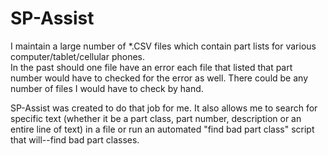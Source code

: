 # SP-Assist

I maintain a large number of *.CSV files which contain part lists for various computer/tablet/cellular phones.  
In the past should one file have an error each file that listed that part number would have to checked for the 
error as well.  There could be any number of files I would have to check by hand.

SP-Assist was created to do that job for me.  It also allows me to search for specific text (whether it be a part class, part number, description or an entire line of text) in a file or run an automated "find bad part class" script that will--find bad part classes.  
